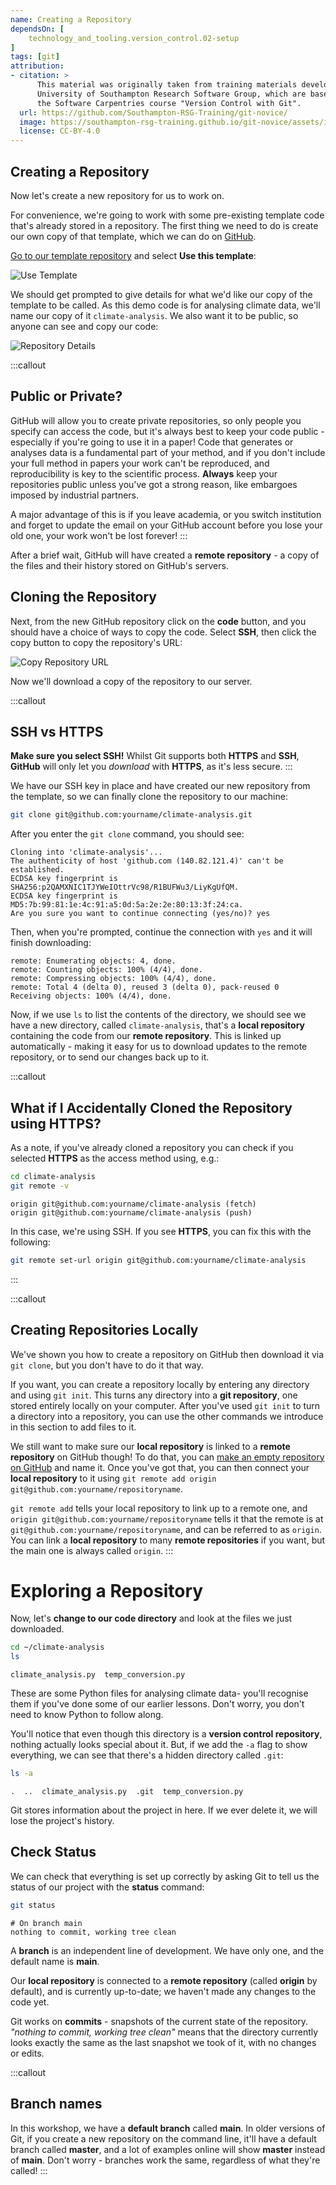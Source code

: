 ```yaml
---
name: Creating a Repository
dependsOn: [
    technology_and_tooling.version_control.02-setup
]
tags: [git]
attribution:
- citation: >
      This material was originally taken from training materials developed by the
      University of Southampton Research Software Group, which are based on
      the Software Carpentries course "Version Control with Git".
  url: https://github.com/Southampton-RSG-Training/git-novice/
  image: https://southampton-rsg-training.github.io/git-novice/assets/img/home-logo.png
  license: CC-BY-4.0
---
```


## Creating a Repository

Now let's create a new repository for us to work on.

For convenience, we're going to work with some pre-existing template code that's already stored in a repository. The first thing we need to do is create our own copy of that template, which we can do on [GitHub](https://github.com).

[Go to our template repository](https://github.com/Southampton-RSG-Training/git-novice-template) and select **Use this template**:

![Use Template](fig/03-create/template-copy.png)

We should get prompted to give details for what we'd like our copy of the template to be called. As this demo code is for analysing climate data, we'll name our copy of it `climate-analysis`. We also want it to be public, so anyone can see and copy our code:

![Repository Details](fig/03-create/template-details.png)

:::callout

## Public or Private?

GitHub will allow you to create private repositories, so only people you specify can access the code, but it's always best to keep your code public - especially if you're going to use it in a paper!
Code that generates or analyses data is a fundamental part of your method, and if you don't include your full method in papers your work can't be reproduced, and reproducibility is key to the scientific process.
**Always** keep your repositories public unless you've got a strong reason, like embargoes imposed by industrial partners.

A major advantage of this is if you leave academia, or you switch institution and forget to update the email on your GitHub account before you lose your old one, your work won't be lost forever!
:::

After a brief wait, GitHub will have created a **remote repository** - a copy of the files and their history stored on GitHub's servers.

## Cloning the Repository

Next, from the new GitHub repository click on the **code** button, and you should have a choice of ways to copy the code. Select **SSH**, then click the copy button to copy the repository's URL:

![Copy Repository URL](fig/03-create/repository-url.png)

Now we'll download a copy of the repository to our server.

:::callout

## SSH vs HTTPS

**Make sure you select SSH!** Whilst Git supports both **HTTPS** and **SSH**, **GitHub** will only let you *download* with **HTTPS**, as it's less secure.
:::

We have our SSH key in place and have created our new repository from the template, so we can finally clone the repository to our machine:

~~~bash
git clone git@github.com:yourname/climate-analysis.git
~~~

After you enter the `git clone` command, you should see:

~~~text
Cloning into 'climate-analysis'...
The authenticity of host 'github.com (140.82.121.4)' can't be established.
ECDSA key fingerprint is SHA256:p2QAMXNIC1TJYWeIOttrVc98/R1BUFWu3/LiyKgUfQM.
ECDSA key fingerprint is MD5:7b:99:81:1e:4c:91:a5:0d:5a:2e:2e:80:13:3f:24:ca.
Are you sure you want to continue connecting (yes/no)? yes
~~~

Then, when you're prompted, continue the connection with `yes` and it will finish downloading:

~~~text
remote: Enumerating objects: 4, done.
remote: Counting objects: 100% (4/4), done.
remote: Compressing objects: 100% (4/4), done.
remote: Total 4 (delta 0), reused 3 (delta 0), pack-reused 0
Receiving objects: 100% (4/4), done.
~~~

Now, if we use `ls` to list the contents of the directory, we should see we have a new directory, called `climate-analysis`, that's a **local repository** containing the code from our **remote repository**. This is linked up automatically - making it easy for us to download updates to the remote repository, or to send our changes back up to it.

:::callout

## What if I Accidentally Cloned the Repository using HTTPS?

As a note, if you've already cloned a repository you can check if you selected **HTTPS** as the access method using, e.g.:

~~~bash
cd climate-analysis
git remote -v
~~~

~~~text
origin git@github.com:yourname/climate-analysis (fetch)
origin git@github.com:yourname/climate-analysis (push)
~~~

In this case, we're using SSH. If you see **HTTPS**, you can fix this with the following:

~~~bash
git remote set-url origin git@github.com:yourname/climate-analysis
~~~

:::

:::callout

## Creating Repositories Locally

We've shown you how to create a repository on GitHub then download it via `git clone`, but you don't have to do it that way.

If you want, you can create a repository locally by entering any directory and using `git init`. This turns any directory into a **git repository**, one stored entirely locally on your computer.
After you've used `git init` to turn a directory into a repository, you can use the other commands we introduce in this section to add files to it.

We still want to make sure our **local repository** is linked to a **remote repository** on GitHub though! To do that, you can [make an empty repository on GitHub](https://github.com/new) and name it. Once you've got that, you can then connect your **local repository** to it using `git remote add origin git@github.com:yourname/repositoryname`.

`git remote add` tells your local repository to link up to a remote one, and `origin git@github.com:yourname/repositoryname` tells it that the remote is at `git@github.com:yourname/repositoryname`, and can be referred to as `origin`. You can link a **local repository** to many **remote repositories** if you want, but the main one is always called `origin`.
:::

# Exploring a Repository

Now, let's **change to our code directory** and look at the files we just downloaded.

~~~bash
cd ~/climate-analysis
ls
~~~

~~~text
climate_analysis.py  temp_conversion.py
~~~

These are some Python files for analysing climate data-
you'll recognise them if you've done some of our earlier lessons.
Don't worry, you don't need to know Python to follow along.

You'll notice that even though this directory is a **version control repository**, nothing actually looks special about it. But, if we add the `-a` flag to show everything,
we can see that there's a hidden directory called `.git`:

~~~bash
ls -a
~~~

~~~text
.  ..  climate_analysis.py  .git  temp_conversion.py
~~~

Git stores information about the project in here.
If we ever delete it, we will lose the project's history.

## Check Status

We can check that everything is set up correctly
by asking Git to tell us the status of our project with the **status** command:

~~~bash
git status
~~~

~~~text
# On branch main
nothing to commit, working tree clean
~~~

A **branch** is an independent line of development.  We have only one, and the default name is **main**.

Our **local repository** is connected to a **remote repository** (called **origin** by default), and is currently up-to-date; we haven't made any changes to the code yet.

Git works on **commits** - snapshots of the current state of the repository. *"nothing to commit, working tree clean"* means that the directory currently looks exactly the same as the last snapshot we took of it, with no changes or edits.

:::callout

## Branch names

In this workshop, we have a **default branch** called **main**. In older versions of Git,
if you create a new repository on the command line, it'll have a default branch called **master**, and a lot of examples online will show **master** instead of **main**. Don't worry - branches work the same, regardless of what they're called!
:::
